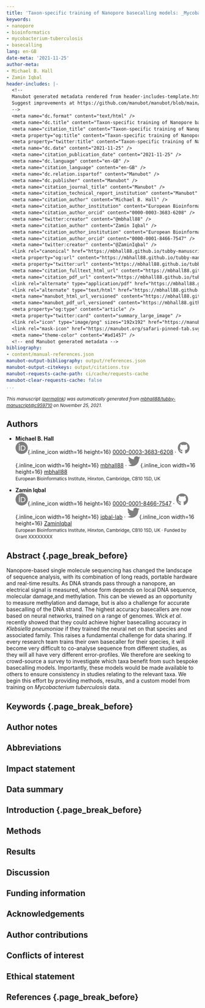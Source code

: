 ```yaml
---
title: 'Taxon-specific training of Nanopore basecalling models: _Mycobacterium tuberculosis_ '
keywords:
- nanopore
- bioinformatics
- mycobacterium-tuberculosis
- basecalling
lang: en-GB
date-meta: '2021-11-25'
author-meta:
- Michael B. Hall
- Zamin Iqbal
header-includes: |-
  <!--
  Manubot generated metadata rendered from header-includes-template.html.
  Suggest improvements at https://github.com/manubot/manubot/blob/main/manubot/process/header-includes-template.html
  -->
  <meta name="dc.format" content="text/html" />
  <meta name="dc.title" content="Taxon-specific training of Nanopore basecalling models: _Mycobacterium tuberculosis_ " />
  <meta name="citation_title" content="Taxon-specific training of Nanopore basecalling models: _Mycobacterium tuberculosis_ " />
  <meta property="og:title" content="Taxon-specific training of Nanopore basecalling models: _Mycobacterium tuberculosis_ " />
  <meta property="twitter:title" content="Taxon-specific training of Nanopore basecalling models: _Mycobacterium tuberculosis_ " />
  <meta name="dc.date" content="2021-11-25" />
  <meta name="citation_publication_date" content="2021-11-25" />
  <meta name="dc.language" content="en-GB" />
  <meta name="citation_language" content="en-GB" />
  <meta name="dc.relation.ispartof" content="Manubot" />
  <meta name="dc.publisher" content="Manubot" />
  <meta name="citation_journal_title" content="Manubot" />
  <meta name="citation_technical_report_institution" content="Manubot" />
  <meta name="citation_author" content="Michael B. Hall" />
  <meta name="citation_author_institution" content="European Bioinformatics Institute, Hinxton, Cambridge, CB10 1SD, UK" />
  <meta name="citation_author_orcid" content="0000-0003-3683-6208" />
  <meta name="twitter:creator" content="@mbhall88" />
  <meta name="citation_author" content="Zamin Iqbal" />
  <meta name="citation_author_institution" content="European Bioinformatics Institute, Hinxton, Cambridge, CB10 1SD, UK" />
  <meta name="citation_author_orcid" content="0000-0001-8466-7547" />
  <meta name="twitter:creator" content="@ZaminIqbal" />
  <link rel="canonical" href="https://mbhall88.github.io/tubby-manuscript/" />
  <meta property="og:url" content="https://mbhall88.github.io/tubby-manuscript/" />
  <meta property="twitter:url" content="https://mbhall88.github.io/tubby-manuscript/" />
  <meta name="citation_fulltext_html_url" content="https://mbhall88.github.io/tubby-manuscript/" />
  <meta name="citation_pdf_url" content="https://mbhall88.github.io/tubby-manuscript/manuscript.pdf" />
  <link rel="alternate" type="application/pdf" href="https://mbhall88.github.io/tubby-manuscript/manuscript.pdf" />
  <link rel="alternate" type="text/html" href="https://mbhall88.github.io/tubby-manuscript/v/c95971024a881c70f07f3b01ff0f35ed8ecae3f0/" />
  <meta name="manubot_html_url_versioned" content="https://mbhall88.github.io/tubby-manuscript/v/c95971024a881c70f07f3b01ff0f35ed8ecae3f0/" />
  <meta name="manubot_pdf_url_versioned" content="https://mbhall88.github.io/tubby-manuscript/v/c95971024a881c70f07f3b01ff0f35ed8ecae3f0/manuscript.pdf" />
  <meta property="og:type" content="article" />
  <meta property="twitter:card" content="summary_large_image" />
  <link rel="icon" type="image/png" sizes="192x192" href="https://manubot.org/favicon-192x192.png" />
  <link rel="mask-icon" href="https://manubot.org/safari-pinned-tab.svg" color="#ad1457" />
  <meta name="theme-color" content="#ad1457" />
  <!-- end Manubot generated metadata -->
bibliography:
- content/manual-references.json
manubot-output-bibliography: output/references.json
manubot-output-citekeys: output/citations.tsv
manubot-requests-cache-path: ci/cache/requests-cache
manubot-clear-requests-cache: false
...
```







<small><em>
This manuscript
([permalink](https://mbhall88.github.io/tubby-manuscript/v/c95971024a881c70f07f3b01ff0f35ed8ecae3f0/))
was automatically generated
from [mbhall88/tubby-manuscript@c959710](https://github.com/mbhall88/tubby-manuscript/tree/c95971024a881c70f07f3b01ff0f35ed8ecae3f0)
on November 25, 2021.
</em></small>

## Authors



+ **Michael B. Hall**<br>
    ![ORCID icon](images/orcid.svg){.inline_icon width=16 height=16}
    [0000-0003-3683-6208](https://orcid.org/0000-0003-3683-6208)
    · ![GitHub icon](images/github.svg){.inline_icon width=16 height=16}
    [mbhall88](https://github.com/mbhall88)
    · ![Twitter icon](images/twitter.svg){.inline_icon width=16 height=16}
    [mbhall88](https://twitter.com/mbhall88)<br>
  <small>
     European Bioinformatics Institute, Hinxton, Cambridge, CB10 1SD, UK
  </small>

+ **Zamin Iqbal**<br>
    ![ORCID icon](images/orcid.svg){.inline_icon width=16 height=16}
    [0000-0001-8466-7547](https://orcid.org/0000-0001-8466-7547)
    · ![GitHub icon](images/github.svg){.inline_icon width=16 height=16}
    [iqbal-lab](https://github.com/iqbal-lab)
    · ![Twitter icon](images/twitter.svg){.inline_icon width=16 height=16}
    [ZaminIqbal](https://twitter.com/ZaminIqbal)<br>
  <small>
     European Bioinformatics Institute, Hinxton, Cambridge, CB10 1SD, UK
     · Funded by Grant XXXXXXXX
  </small>



## Abstract {.page_break_before}

<!--From https://www.microbiologyresearch.org/prepare-an-article#2-->

<!--The abstract should, if possible, introduce the subject in the first sentence and-->
<!--present the main conclusion in the last sentence. References should not be cited, and-->
<!--any abbreviations used must be defined.-->

Nanopore-based single molecule sequencing has changed the landscape of sequence
analysis, with its combination of long reads, portable hardware and real-time results.
As DNA strands pass through a nanopore, an electrical signal is measured, whose form
depends on local DNA sequence, molecular damage,and methylation. This can be viewed as
an opportunity to measure methylation and damage, but is also a challenge for accurate
basecalling of the DNA strand. The highest accuracy basecallers are now based on neural
networks, trained on a range of genomes. Wick *et al.* recently showed that they could
achieve higher basecalling accuracy in *Klebsiella pneumoniae* if they trained the
neural net on that species and associated family. This raises a fundamental challenge
for data sharing. If every research team trains their own basecaller for their species,
it will become very difficult to co-analyse sequence from different studies, as they
will all have very different error-profiles. We therefore are seeking to crowd-source a
survey to investigate which taxa benefit from such bespoke basecalling models.
Importantly, these models would be made available to others to ensure consistency in
studies relating to the relevant taxa. We begin this effort by providing methods,
results, and a custom model from training on *Mycobacterium tuberculosis* data.



## Keywords {.page_break_before}

## Author notes

## Abbreviations

## Impact statement

## Data summary

<!--https://www.microbiologyresearch.org/prepare-an-article#3-->

<!--Authors providing supporting external data such as sequencing, datasets, code and-->
<!--software should include a Data Summary describing this, including the DOI(s) and/or-->
<!--accession numbers(s), and the associated URL.-->

<!--Datasets, software and code deposited in repositories such as Figshare, Zenodo or GitHub-->
<!--should also be included as a unique reference in the Reference list.-->

<!--Microbial Genomics is a mandatory open data journal and as such asks authors to always-->
<!--include a Data Summary describing all supporting external data.-->



## Introduction {.page_break_before}

<!--https://www.microbiologyresearch.org/prepare-an-article#4-->
<!--State the objectives of the work and cite previous relevant work to set the scene. The-->
<!--Introduction should not constitute a full review, but should be sufficiently detailed to-->
<!--allow readers to interpret the rest of the article.-->



## Methods

<!--https://www.microbiologyresearch.org/prepare-an-article#5-->
<!--The methods should be comprehensive and provide sufficient detail to allow your work to-->
<!--be repeated. Software used should be consistently cited and its version and parameters-->
<!--included. Indicate the suppliers of chemicals and equipment if this may affect the-->
<!--results; if there are name changes between your work and submission, please ensure this-->
<!--is clearly indicated. We do not need suppliers’ addresses.-->



## Results

<!--https://www.microbiologyresearch.org/prepare-an-article#6-->

<!--Please organise your Results section with enough subheadings to allow readers to gain a-->
<!--clear picture of the work. The section should indicate the key questions being-->
<!--addressed, the outcomes of experiments, and any interpretation of these results. You may-->
<!--include here any figures and tables within the body of the text to assist Editors and-->
<!--reviewers in assessing the work more easily.-->

<!--To help Editors and reviewers assess the reproducibility of your work, include the-->
<!--number of times your experiment was repeated and the type of result shown (mean, median,-->
<!--representative, etc.). If results are expressed as percentages, the absolute value-->
<!--corresponding to 100% should be stated. Indicate the variability of the results-->
<!--statistically wherever possible; when error terms are given, state the measure of-->
<!--dispersion and the number of observations. Specify the statistical techniques you used,-->
<!--and where necessary either describe the technique or provide a reference.-->



## Discussion

<!--https://www.microbiologyresearch.org/prepare-an-article#7-->

<!--Your discussion should not be too long. Compare your results with previous findings-->
<!--without revisiting your results in full, and use subheadings where appropriate to-->
<!--highlight the points under discussion. It may be helpful to list the main conclusions at-->
<!--the end.-->
<!--Where appropriate, you may wish to provide a combined Results and Discussion section.-->



## Funding information

<!--https://www.microbiologyresearch.org/prepare-an-article#8-->
<!--Describe in detail the funding sources that supported this work, including the names of-->
<!--funding bodies and grant numbers. Any authors who are associated with specific funding-->
<!--sources should be named. You must also state whether anyone employed by the funders,-->
<!--other than the authors, played any role in the study or in the preparation of the-->
<!--article or decision to publish; these persons need to be named and their role described.-->
<!--If you did not receive funding for the work, include the line "This work received no-->
<!--specific grant from any funding agency" under the Funding information heading.-->



## Acknowledgements

## Author contributions

<!--https://www.microbiologyresearch.org/prepare-an-article#8-->


## Conflicts of interest

<!--https://www.microbiologyresearch.org/prepare-an-article#8-->

## Ethical statement

<!--https://www.microbiologyresearch.org/prepare-an-article#8-->

<!--Any experimental work with humans or animals must include a statement that the Ethical-->
<!--Committee of the institution in which the work was done has approved the work. This-->
<!--includes research which uses samples obtained through routine diagnostic procedures or-->
<!--treatments. For human work we also require a statement regarding informed consent.-->

<!--We will not accept articles in which the ethical aspects are open to doubt, and-->
<!--encourage all authors to consult the relevant EQUATOR guidelines for reporting-->
<!--experiments involving humans or animals.-->



## References {.page_break_before}

<!-- Explicitly insert bibliography here -->
<div id="refs"></div>
